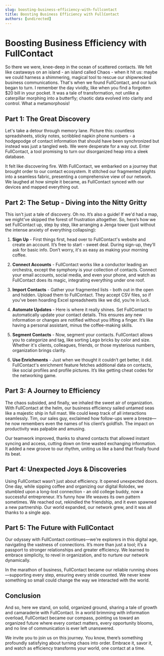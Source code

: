 ```yaml
---
slug: boosting-business-efficiency-with-fullcontact
title: Boosting Business Efficiency with FullContact
authors: [undirected]
---
```



# Boosting Business Efficiency with FullContact

So there we were, knee-deep in the ocean of scattered contacts. We felt like castaways on an island - an island called Chaos - when it hit us: maybe we could harness a shimmering, magical tool to rescue our shipwrecked business communications. That's when we found FullContact, and our luck began to turn. I remember the day vividly, like when you find a forgotten $20 bill in your pocket. It was a tale of transformation, not unlike a caterpillar morphing into a butterfly; chaotic data evolved into clarity and control. What a metamorphosis!

## Part 1: The Great Discovery

Let's take a detour through memory lane. Picture this: countless spreadsheets, sticky notes, scribbled napkin phone numbers - a hodgepodge of contact information that should have been synchronized but instead was just a tangled web. We were desperate for a way out. Enter FullContact, a tool promising to turn our disorganized heap into a sleek database.

It felt like discovering fire. With FullContact, we embarked on a journey that brought order to our contact ecosystem. It stitched our fragmented plights into a seamless fabric, presenting a comprehensive view of our network. We laughed at how simple it became, as FullContact synced with our devices and mapped everything out.

## Part 2: The Setup - Diving into the Nitty Gritty

This isn't just a tale of discovery. Oh no. It’s also a guide! If we'd had a map, we might've skipped the forest of frustration altogether. So, here’s how we set FullContact up, step by step, like arranging a Jenga tower (just without the intense anxiety of everything collapsing):

1. **Sign Up** - First things first, head over to FullContact's website and create an account. It’s free to start - sweet deal. During sign-up, they’ll ask for basic info. Don’t worry, it's as easy as making your morning coffee.

2. **Connect Accounts** - FullContact works like a conductor leading an orchestra, except the symphony is your collection of contacts. Connect your email accounts, social media, and even your phone, and watch as FullContact does its magic, integrating everything under one roof.

3. **Import Contacts** - Gather your fragmented lists - both out in the open and hidden. Upload them to FullContact. They accept CSV files, so if you've been hoarding Excel spreadsheets like we did, you’re in luck.

4. **Automate Updates** - Here is where it really shines. Set FullContact to automatically update your contact details. This ensures any new information or changes are notified without you lifting a finger. It’s like having a personal assistant, minus the coffee-making skills.

5. **Segment Contacts** - Now, segment your contacts. FullContact allows you to categorize and tag, like sorting Lego bricks by color and size. Whether it's clients, colleagues, friends, or those mysterious numbers, organization brings clarity.

6. **Use Enrichments** - Just when we thought it couldn’t get better, it did. FullContact's enrichment feature fetches additional data on contacts, like social profiles and profile pictures. It’s like getting cheat codes for the networking game.

## Part 3: A Journey to Efficiency

The chaos subsided, and finally, we inhaled the sweet air of organization. With FullContact at the helm, our business efficiency sailed untamed seas like a majestic ship in full mast. We could keep track of all interactions seamlessly. Tim, our sales guy, exclaimed how follow-ups were a breeze—he now remembers even the names of his client’s goldfish. The impact on productivity was palpable and amusing.

Our teamwork improved, thanks to shared contacts that allowed instant syncing and access, cutting down on time wasted exchanging information. It added a new groove to our rhythm, uniting us like a band that finally found its beat.

## Part 4: Unexpected Joys & Discoveries

Using FullContact wasn’t just about efficiency. It opened unexpected doors. One day, while sipping coffee and organizing our digital Rolodex, we stumbled upon a long-lost connection - an old college buddy, now a successful entrepreneur. It’s funny how life weaves its own pattern sometimes. We reached out, rekindled the friendship, and it even spawned a new partnership. Our world expanded, our network grew, and it was all thanks to a single app.

## Part 5: The Future with FullContact

Our odyssey with FullContact continues—we're explorers in this digital age, navigating the vastness of connections. It’s more than just a tool; it’s a passport to stronger relationships and greater efficiency. We learned to embrace simplicity, to revel in organization, and to nurture our network dynamically.

In the marathon of business, FullContact became our reliable running shoes—supporting every step, ensuring every stride counted. We never knew something so small could change the way we interacted with the world.

## Conclusion

And so, here we stand, on solid, organized ground, sharing a tale of growth and camaraderie with FullContact. In a world brimming with information overload, FullContact became our compass, pointing us toward an organized future where every contact matters, every opportunity blooms, and no line of communication is ever left unanswered.

We invite you to join us on this journey. You know, there’s something profoundly satisfying about turning chaos into order. Embrace it, savor it, and watch as efficiency transforms your world, one contact at a time.